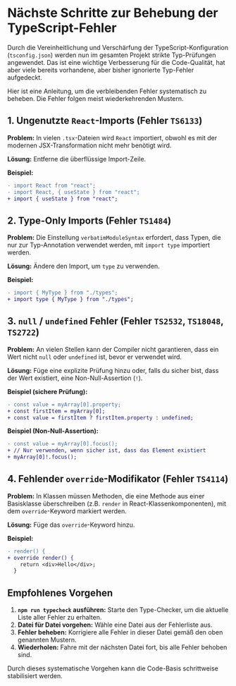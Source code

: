# Nächste Schritte zur Behebung der TypeScript-Fehler

Durch die Vereinheitlichung und Verschärfung der TypeScript-Konfiguration (`tsconfig.json`) werden nun im gesamten Projekt strikte Typ-Prüfungen angewendet. Das ist eine wichtige Verbesserung für die Code-Qualität, hat aber viele bereits vorhandene, aber bisher ignorierte Typ-Fehler aufgedeckt.

Hier ist eine Anleitung, um die verbleibenden Fehler systematisch zu beheben. Die Fehler folgen meist wiederkehrenden Mustern.

## 1. Ungenutzte `React`-Imports (Fehler `TS6133`)

**Problem:** In vielen `.tsx`-Dateien wird `React` importiert, obwohl es mit der modernen JSX-Transformation nicht mehr benötigt wird.

**Lösung:** Entferne die überflüssige Import-Zeile.

**Beispiel:**

```diff
- import React from "react";
- import React, { useState } from "react";
+ import { useState } from "react";
```

## 2. Type-Only Imports (Fehler `TS1484`)

**Problem:** Die Einstellung `verbatimModuleSyntax` erfordert, dass Typen, die nur zur Typ-Annotation verwendet werden, mit `import type` importiert werden.

**Lösung:** Ändere den Import, um `type` zu verwenden.

**Beispiel:**

```diff
- import { MyType } from "./types";
+ import type { MyType } from "./types";
```

## 3. `null` / `undefined` Fehler (Fehler `TS2532`, `TS18048`, `TS2722`)

**Problem:** An vielen Stellen kann der Compiler nicht garantieren, dass ein Wert nicht `null` oder `undefined` ist, bevor er verwendet wird.

**Lösung:** Füge eine explizite Prüfung hinzu oder, falls du sicher bist, dass der Wert existiert, eine Non-Null-Assertion (`!`).

**Beispiel (sichere Prüfung):**

```diff
- const value = myArray[0].property;
+ const firstItem = myArray[0];
+ const value = firstItem ? firstItem.property : undefined;
```

**Beispiel (Non-Null-Assertion):**

```diff
- const value = myArray[0].focus();
+ // Nur verwenden, wenn sicher ist, dass das Element existiert
+ myArray[0]!.focus();
```

## 4. Fehlender `override`-Modifikator (Fehler `TS4114`)

**Problem:** In Klassen müssen Methoden, die eine Methode aus einer Basisklasse überschreiben (z.B. `render` in React-Klassenkomponenten), mit dem `override`-Keyword markiert werden.

**Lösung:** Füge das `override`-Keyword hinzu.

**Beispiel:**

```diff
- render() {
+ override render() {
    return <div>Hello</div>;
  }
```

## Empfohlenes Vorgehen

1.  **`npm run typecheck` ausführen:** Starte den Type-Checker, um die aktuelle Liste aller Fehler zu erhalten.
2.  **Datei für Datei vorgehen:** Wähle eine Datei aus der Fehlerliste aus.
3.  **Fehler beheben:** Korrigiere alle Fehler in dieser Datei gemäß den oben genannten Mustern.
4.  **Wiederholen:** Fahre mit der nächsten Datei fort, bis alle Fehler behoben sind.

Durch dieses systematische Vorgehen kann die Code-Basis schrittweise stabilisiert werden.
